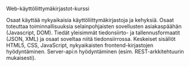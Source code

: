 Web-käyttöliittymäkirjastot-kurssi


Osaat käyttää nykyaikaisia käyttöliittymäkirjastoja ja kehyksiä. Osaat toteuttaa toiminnallisuuksia selainpohjaisten sovellusten asiakaspäähän (Javascript, DOM). Tiedät yleisimmät tiedonsiirto- ja tallennusformaatit (JSON, XML) ja osaat soveltaa niitä tiedonsiirrossa.
Keskeiset sisällöt	HTML5, CSS, JavaScript, nykyaikaisten frontend-kirjastojen hyödyntäminen. Server-api:n hyödyntäminen (esim. REST-arkkitehtuurin mukaisesti).
